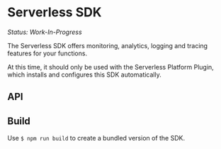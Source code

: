 # Serverless SDK

*Status: Work-In-Progress*

The Serverless SDK offers monitoring, analytics, logging and tracing features for your functions.

At this time, it should only be used with the Serverless Platform Plugin, which installs and configures this SDK automatically.

## API

## Build

Use `$ npm run build` to create a bundled version of the SDK.
